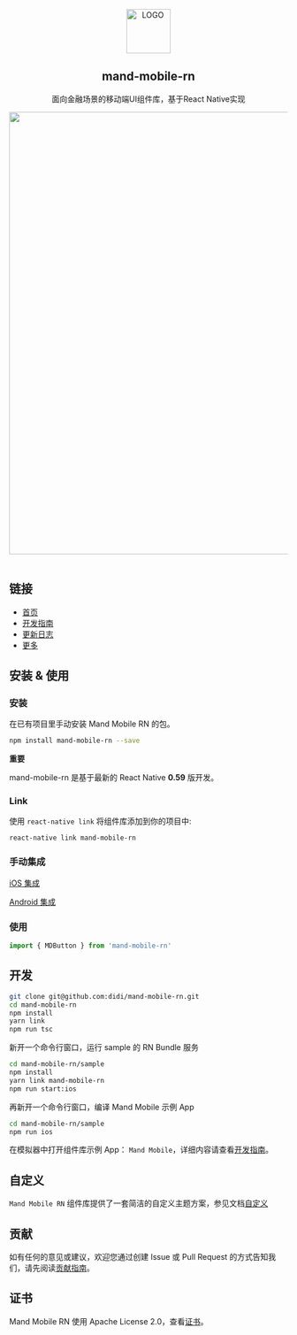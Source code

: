 <div align="center"><img width="80" src="https://manhattan.didistatic.com/static/manhattan/mand/docs/mand-logo-black.svg" alt="LOGO"></div>
<h2 align="center">mand-mobile-rn</h2> 
<p align="center">面向金融场景的移动端UI组件库，基于React Native实现</p>
<div align="center"><img src="https://pt-starimg.didistatic.com/static/starimg/img/toa8XOspJG1555486253802.png" width="800"></div>
<br/>

## 链接

- [首页](https://didi.github.io/mand-mobile-rn/)
- [开发指南](documents/development.md)
- [更新日志](CHANGELOG.md)
- [更多](https://github.com/mand-mobile-rn)

## 安装 & 使用

### 安装

在已有项目里手动安装 Mand Mobile RN 的包。

```bash
npm install mand-mobile-rn --save
```

**重要**

mand-mobile-rn 是基于最新的 React Native **0.59** 版开发。

### Link

使用 `react-native link` 将组件库添加到你的项目中:

```
react-native link mand-mobile-rn
```

### 手动集成

[iOS 集成](ios/README.md)

[Android 集成](android/README.md)

### 使用

```javascript
import { MDButton } from 'mand-mobile-rn'
```

## 开发

```bash
git clone git@github.com:didi/mand-mobile-rn.git
cd mand-mobile-rn
npm install
yarn link
npm run tsc
```

新开一个命令行窗口，运行 sample 的 RN Bundle 服务

```bash
cd mand-mobile-rn/sample
npm install
yarn link mand-mobile-rn
npm run start:ios
```

再新开一个命令行窗口，编译 Mand Mobile 示例 App

```bash
cd mand-mobile-rn/sample
npm run ios
```

在模拟器中打开组件库示例 App： `Mand Mobile`，详细内容请查看[开发指南](docs/development.md)。

## 自定义

`Mand Mobile RN` 组件库提供了一套简洁的自定义主题方案，参见文档[自定义](docs/customize.md)

## 贡献

如有任何的意见或建议，欢迎您通过创建 Issue 或 Pull Request 的方式告知我们，请先阅读[贡献指南](CONTRIBUTING.md)。

## 证书

Mand Mobile RN 使用 Apache License 2.0，查看[证书](LICENSE)。
